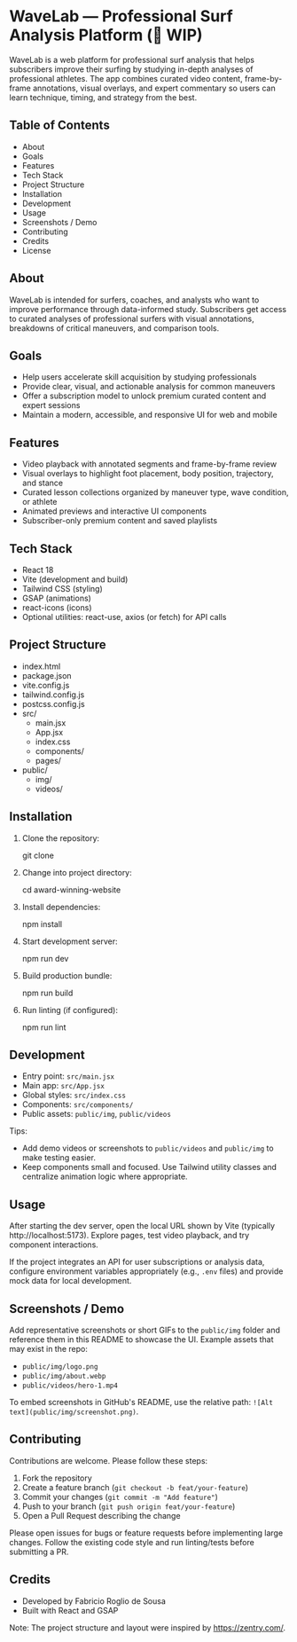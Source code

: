 # WaveLab — Professional Surf Analysis Platform (🚧 WIP)

WaveLab is a web platform for professional surf analysis that helps subscribers improve their surfing by studying in-depth analyses of professional athletes. The app combines curated video content, frame-by-frame annotations, visual overlays, and expert commentary so users can learn technique, timing, and strategy from the best.

## Table of Contents

- About
- Goals
- Features
- Tech Stack
- Project Structure
- Installation
- Development
- Usage
- Screenshots / Demo
- Contributing
- Credits
- License

## About

WaveLab is intended for surfers, coaches, and analysts who want to improve performance through data-informed study. Subscribers get access to curated analyses of professional surfers with visual annotations, breakdowns of critical maneuvers, and comparison tools.

## Goals

- Help users accelerate skill acquisition by studying professionals
- Provide clear, visual, and actionable analysis for common maneuvers
- Offer a subscription model to unlock premium curated content and expert sessions
- Maintain a modern, accessible, and responsive UI for web and mobile

## Features

- Video playback with annotated segments and frame-by-frame review
- Visual overlays to highlight foot placement, body position, trajectory, and stance
- Curated lesson collections organized by maneuver type, wave condition, or athlete
- Animated previews and interactive UI components
- Subscriber-only premium content and saved playlists

## Tech Stack

- React 18
- Vite (development and build)
- Tailwind CSS (styling)
- GSAP (animations)
- react-icons (icons)
- Optional utilities: react-use, axios (or fetch) for API calls

## Project Structure

- index.html
- package.json
- vite.config.js
- tailwind.config.js
- postcss.config.js
- src/
  - main.jsx
  - App.jsx
  - index.css
  - components/
  - pages/
- public/
  - img/
  - videos/

## Installation

1. Clone the repository:

   git clone <repository-url>

2. Change into project directory:

   cd award-winning-website

3. Install dependencies:

   npm install

4. Start development server:

   npm run dev

5. Build production bundle:

   npm run build

6. Run linting (if configured):

   npm run lint

## Development

- Entry point: `src/main.jsx`
- Main app: `src/App.jsx`
- Global styles: `src/index.css`
- Components: `src/components/`
- Public assets: `public/img`, `public/videos`

Tips:

- Add demo videos or screenshots to `public/videos` and `public/img` to make testing easier.
- Keep components small and focused. Use Tailwind utility classes and centralize animation logic where appropriate.

## Usage

After starting the dev server, open the local URL shown by Vite (typically http://localhost:5173). Explore pages, test video playback, and try component interactions.

If the project integrates an API for user subscriptions or analysis data, configure environment variables appropriately (e.g., `.env` files) and provide mock data for local development.

## Screenshots / Demo

Add representative screenshots or short GIFs to the `public/img` folder and reference them in this README to showcase the UI. Example assets that may exist in the repo:

- `public/img/logo.png`
- `public/img/about.webp`
- `public/videos/hero-1.mp4`

To embed screenshots in GitHub's README, use the relative path: `![Alt text](public/img/screenshot.png)`.

## Contributing

Contributions are welcome. Please follow these steps:

1. Fork the repository
2. Create a feature branch (`git checkout -b feat/your-feature`)
3. Commit your changes (`git commit -m "Add feature"`)
4. Push to your branch (`git push origin feat/your-feature`)
5. Open a Pull Request describing the change

Please open issues for bugs or feature requests before implementing large changes. Follow the existing code style and run linting/tests before submitting a PR.

## Credits

- Developed by Fabricio Roglio de Sousa
- Built with React and GSAP

Note: The project structure and layout were inspired by https://zentry.com/.
